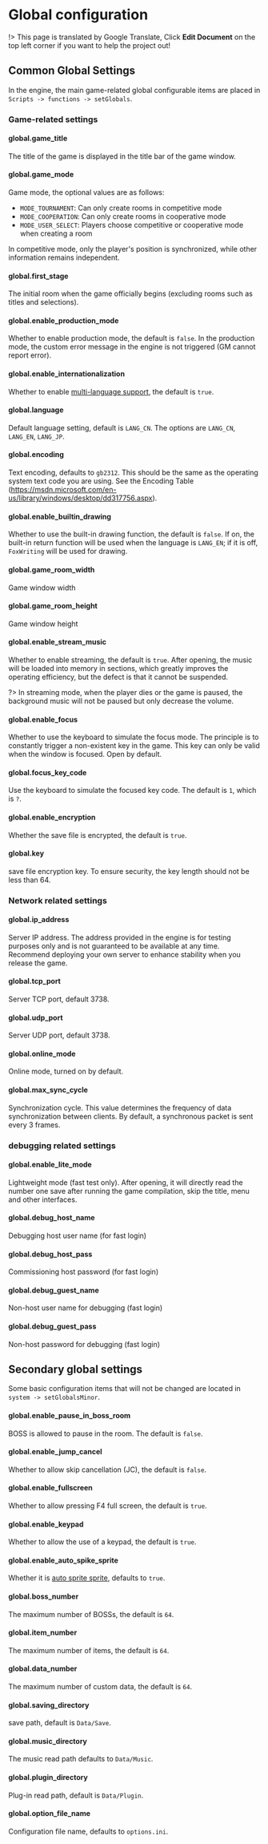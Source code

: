 # Global configuration

!> This page is translated by Google Translate, Click **Edit Document** on the top left corner if you want to help the project out!

## Common Global Settings

In the engine, the main game-related global configurable items are placed in `Scripts -> functions -> setGlobals`.

### Game-related settings

#### global.game_title

The title of the game is displayed in the title bar of the game window.

#### global.game_mode

Game mode, the optional values are as follows:

- `MODE_TOURNAMENT`: Can only create rooms in competitive mode
- `MODE_COOPERATION`: Can only create rooms in cooperative mode
- `MODE_USER_SELECT`: Players choose competitive or cooperative mode when creating a room

In competitive mode, only the player's position is synchronized, while other information remains independent.

#### global.first_stage

The initial room when the game officially begins (excluding rooms such as titles and selections).

#### global.enable_production_mode

Whether to enable production mode, the default is `false`. In the production mode, the custom error message in the engine is not triggered (GM cannot report error).

#### global.enable_internationalization

Whether to enable [multi-language support](i18n.md), the default is `true`.

#### global.language

Default language setting, default is `LANG_CN`. The options are `LANG_CN`, `LANG_EN`, `LANG_JP`.

#### global.encoding

Text encoding, defaults to `gb2312`. This should be the same as the operating system text code you are using. See the Encoding Table (https://msdn.microsoft.com/en-us/library/windows/desktop/dd317756.aspx).

#### global.enable_builtin_drawing

Whether to use the built-in drawing function, the default is `false`. If on, the built-in return function will be used when the language is `LANG_EN`; if it is off, `FoxWriting` will be used for drawing.

#### global.game_room_width

Game window width

#### global.game_room_height

Game window height

#### global.enable_stream_music

Whether to enable streaming, the default is `true`. After opening, the music will be loaded into memory in sections, which greatly improves the operating efficiency, but the defect is that it cannot be suspended.

?> In streaming mode, when the player dies or the game is paused, the background music will not be paused but only decrease the volume.

#### global.enable_focus

Whether to use the keyboard to simulate the focus mode. The principle is to constantly trigger a non-existent key in the game. This key can only be valid when the window is focused. Open by default.

#### global.focus_key_code

Use the keyboard to simulate the focused key code. The default is `1`, which is `?`.

#### global.enable_encryption

Whether the save file is encrypted, the default is `true`.

#### global.key

save file encryption key. To ensure security, the key length should not be less than 64.

### Network related settings

#### global.ip_address

Server IP address. The address provided in the engine is for testing purposes only and is not guaranteed to be available at any time. Recommend deploying your own server to enhance stability when you release the game.

#### global.tcp_port

Server TCP port, default 3738.

#### global.udp_port

Server UDP port, default 3738.

#### global.online_mode

Online mode, turned on by default.

#### global.max_sync_cycle

Synchronization cycle. This value determines the frequency of data synchronization between clients. By default, a synchronous packet is sent every 3 frames.

### debugging related settings

#### global.enable_lite_mode

Lightweight mode (fast test only). After opening, it will directly read the number one save after running the game compilation, skip the title, menu and other interfaces.

#### global.debug_host_name

Debugging host user name (for fast login)

#### global.debug_host_pass

Commissioning host password (for fast login)

#### global.debug_guest_name

Non-host user name for debugging (fast login)

#### global.debug_guest_pass

Non-host password for debugging (fast login)

## Secondary global settings

Some basic configuration items that will not be changed are located in `system -> setGlobalsMinor`.

#### global.enable_pause_in_boss_room

BOSS is allowed to pause in the room. The default is `false`.

#### global.enable_jump_cancel

Whether to allow skip cancellation (JC), the default is `false`.

#### global.enable_fullscreen

Whether to allow pressing F4 full screen, the default is `true`.

#### global.enable_keypad

Whether to allow the use of a keypad, the default is `true`.

#### global.enable_auto_spike_sprite

Whether it is [auto sprite sprite](autosprite.md), defaults to `true`.

#### global.boss_number

The maximum number of BOSSs, the default is `64`.

#### global.item_number

The maximum number of items, the default is `64`.

#### global.data_number

The maximum number of custom data, the default is `64`.

#### global.saving_directory

save path, default is `Data/Save`.

#### global.music_directory

The music read path defaults to `Data/Music`.

#### global.plugin_directory

Plug-in read path, default is `Data/Plugin`.

#### global.option_file_name

Configuration file name, defaults to `options.ini`.
